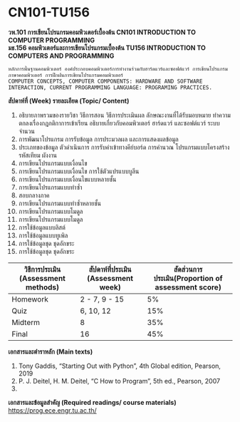 # CN101-TU156

**วพ.101 	การเขียนโปรแกรมคอมพิวเตอร์เบื้องต้น 
CN101	INTRODUCTION TO COMPUTER PROGRAMMING  
มธ.156	คอมพิวเตอร์และการเขียนโปรแกรมเบื้องต้น
TU156	INTRODUCTION TO COMPUTERS AND PROGRAMMING** 

    หลักการพื้นฐานคอมพิวเตอร์ องค์ประกอบคอมพิวเตอร์การทำงานร่วมกับฮาร์ดแวร์และซอฟต์แวร์ การเขียนโปรแกรมภาษาคอมพิวเตอร์ การฝึกฝนการเขียนโปรแกรมคอมพิวเตอร์ 
    COMPUTER CONCEPTS, COMPUTER COMPONENTS: HARDWARE AND SOFTWARE INTERACTION, CURRENT PROGRAMMING LANGUAGE: PROGRAMING PRACTICES.

**สัปดาห์ที่ (Week)	รายละเอียด (Topic/ Content)**
	
1. อธิบายภาพรวมของรายวิชา วิธีการสอน วิธีการประเมินผล ลักษณะงานที่ได้รับมอบหมาย 
ทำความตกลงเรื่องกฎกติกาการเข้าเรียน
อธิบายเกี่ยวกับคอมพิวเตอร์ ฮาร์ดแวร์ และซอฟต์แวร์ ระบบจำนวน
2. การพัฒนาโปรแกรม การรับข้อมูล การประมวลผล และการแสดงผลข้อมูล  
3. ประเภทของข้อมูล ตัวดำเนินการ การรับค่าเข้าทางคีย์บอร์ด การคำนวณ โปรแกรมแบบโครงสร้าง รหัสเทียม ผังงาน 
4. การเขียนโปรแกรมแบบเงื่อนไข 
5. การเขียนโปรแกรมแบบเงื่อนไข การใช้ตัวแปรแบบบูลีน 
6. การเขียนโปรแกรมแบบเงื่อนไขแบบหลายชั้น 
7. การเขียนโปรแกรมแบบทำซ้ำ 
8. สอบกลางภาค 
9. การเขียนโปรแกรมแบบทำซ้ำหลายชั้น 
10. การเขียนโปรแกรมแบบโมดูล
11. การเขียนโปรแกรมแบบโมดูล 
12. การใช้ข้อมูลแบบลิสต์ 
13. การใช้ข้อมูลแบบทูเพิล 
14. การใช้ข้อมูลชุด ชุดอักขระ 
15. การใช้ข้อมูลชุด ชุดอักขระ 

| วิธีการประเมิน (Assessment methods) |  สัปดาห์ที่ประเมิน (Assessment week)|สัดส่วนการประเมิน(Proportion of assessment score)|
|--|--|--|
|Homework |2 - 7, 9 - 15|5%|
|Quiz  |6, 10, 12 |15%|
|Midterm | 8 |35%|
|Final  | 16 |45%|

	
**เอกสารและตำราหลัก (Main texts)** 
  

 1. Tony Gaddis, “Starting Out with Python”, 4th Global edition, Pearson, 2019 
 2. P. J. Deitel, H. M. Deitel, “C How to Program”, 5th ed., Pearson, 2007 
 3.   
**เอกสารและข้อมูลสำคัญ (Required readings/ course materials)** 
  https://prog.ece.engr.tu.ac.th/ 

